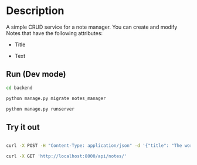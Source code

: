 # Description

A simple CRUD service for a note manager. You can create and modify Notes that have the following attributes:

- Title

- Text

## Run (Dev mode)

```bash
cd backend

python manage.py migrate notes_manager  

python manage.py runserver
```

## Try it out

```bash

curl -X POST -H "Content-Type: application/json" -d '{"title": "The worst error a person can make", "text": "Dont fool your-self. And remember, you are the easiest person to fool. (Richard Feynman)"}' 'http://localhost:8000/api/notes/'

curl -X GET 'http://localhost:8000/api/notes/'
```